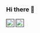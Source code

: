 ### Hi there 👋
<a href=""><img width="22px" src="https://raw.githubusercontent.com/hussainweb/hussainweb/main/icons/instagram.png"></a>
<a href=""><img width="22px" src="https://raw.githubusercontent.com/peterthehan/peterthehan/master/assets/discord.svg"></a>
<!--
**lu1dgy/lu1dgy** is a ✨ _special_ ✨ repository because its `README.md` (this file) appears on your GitHub profile.

Here are some ideas to get you started:

- 🔭 I’m currently working on ...
- 🌱 I’m currently learning ...
- 👯 I’m looking to collaborate on ...
- 🤔 I’m looking for help with ...
- 💬 Ask me about ...
- 📫 How to reach me: ...
- 😄 Pronouns: ...
- ⚡ Fun fact: ...
-->
